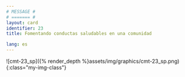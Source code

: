 ```yaml
---
# MESSAGE #
# ======= #
layout: card
identifier: 23
title: Fomentando conductas saludables en una comunidad

lang: es
---
```


![cmt-23_sp]({% render_depth %}assets/img/graphics/cmt-23_sp.png){:class="my-img-class"}
